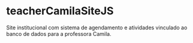 # teacherCamilaSiteJS
Site institucional com sistema de agendamento e atividades vinculado ao banco de dados para a professora Camila.
